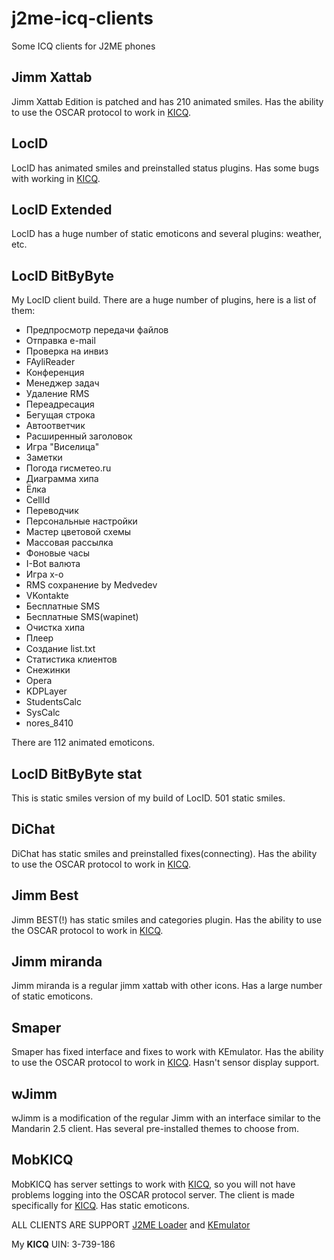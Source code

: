 # j2me-icq-clients
Some ICQ clients for J2ME phones

## Jimm Xattab 

Jimm Xattab Edition is patched and has 210 animated smiles. Has the ability to use the OSCAR protocol to work in [KICQ](https://pikabu.ru/story/icq_iz_2005_vstrechayte_kicq_8884523).

## LocID

LocID has animated smiles and preinstalled status plugins. Has some bugs with working in [KICQ](https://pikabu.ru/story/icq_iz_2005_vstrechayte_kicq_8884523).

## LocID Extended

LocID has a huge number of static emoticons and several plugins: weather, etc.

## LocID BitByByte

My LocID client build. There are a huge number of plugins, here is a list of them:

- Предпросмотр передачи файлов
- Отправка e-mail
- Проверка на инвиз
- FAyliReader
- Конференция
- Менеджер задач
- Удаление RMS
- Переадресация
- Бегущая строка
- Автоответчик
- Расширенный заголовок
- Игра "Виселица"
- Заметки
- Погода гисметео.ru
- Диаграмма хипа
- Ёлка
- CellId
- Переводчик
- Персональные настройки
- Мастер цветовой схемы
- Массовая рассылка
- Фоновые часы
- I-Bot валюта
- Игра x-о
- RMS сохранение by Medvedev
- VKontakte
- Бесплатные SMS
- Бесплатные SMS(wapinet)
- Очистка хипа
- Плеер
- Создание list.txt
- Статистика клиентов
- Снежинки
- Opera
- KDPLayer
- StudentsCalc
- SysCalc
- nores_8410

There are 112 animated emoticons.

## LocID BitByByte stat

This is static smiles version of my build of LocID. 501 static smiles.

## DiChat

DiChat has static smiles and preinstalled fixes(connecting). Has the ability to use the OSCAR protocol to work in [KICQ](https://pikabu.ru/story/icq_iz_2005_vstrechayte_kicq_8884523).

## Jimm Best

Jimm BEST(!) has static smiles and categories plugin. Has the ability to use the OSCAR protocol to work in [KICQ](https://pikabu.ru/story/icq_iz_2005_vstrechayte_kicq_8884523).

## Jimm miranda

Jimm miranda is a regular jimm xattab with other icons. Has a large number of static emoticons.

## Smaper

Smaper has fixed interface and fixes to work with KEmulator. Has the ability to use the OSCAR protocol to work in [KICQ](https://pikabu.ru/story/icq_iz_2005_vstrechayte_kicq_8884523). Hasn't sensor display support.

## wJimm

wJimm is a modification of the regular Jimm with an interface similar to the Mandarin 2.5 client. Has several pre-installed themes to choose from.

## MobKICQ

MobKICQ has server settings to work with [KICQ](https://pikabu.ru/story/icq_iz_2005_vstrechayte_kicq_8884523), so you will not have problems logging into the OSCAR protocol server. The client is made specifically for [KICQ](https://pikabu.ru/story/icq_iz_2005_vstrechayte_kicq_8884523). Has static emoticons.



ALL CLIENTS ARE SUPPORT [J2ME Loader](https://play.google.com/store/apps/details?id=ru.playsoftware.j2meloader&hl=ru&gl=US&pli=1) and [KEmulator](https://4pda.to/forum/index.php?showtopic=99949)



My **KICQ** UIN: 3-739-186
